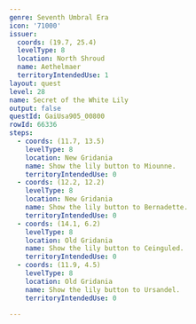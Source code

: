 ```yaml
---
genre: Seventh Umbral Era
icon: '71000'
issuer:
  coords: (19.7, 25.4)
  levelType: 8
  location: North Shroud
  name: Aethelmaer
  territoryIntendedUse: 1
layout: quest
level: 28
name: Secret of the White Lily
output: false
questId: GaiUsa905_00800
rowId: 66336
steps:
  - coords: (11.7, 13.5)
    levelType: 8
    location: New Gridania
    name: Show the lily button to Miounne.
    territoryIntendedUse: 0
  - coords: (12.2, 12.2)
    levelType: 8
    location: New Gridania
    name: Show the lily button to Bernadette.
    territoryIntendedUse: 0
  - coords: (14.1, 6.2)
    levelType: 8
    location: Old Gridania
    name: Show the lily button to Ceinguled.
    territoryIntendedUse: 0
  - coords: (11.9, 4.5)
    levelType: 8
    location: Old Gridania
    name: Show the lily button to Ursandel.
    territoryIntendedUse: 0

---
```

